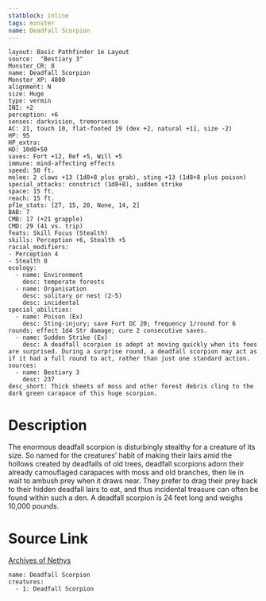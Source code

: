 ```yaml
---
statblock: inline
tags: monster
name: Deadfall Scorpion
---
```

```statblock
layout: Basic Pathfinder 1e Layout
source:  "Bestiary 3"
Monster_CR: 8
name: Deadfall Scorpion
Monster_XP: 4800
alignment: N
size: Huge
type: vermin
INI: +2
perception: +6
senses: darkvision, tremorsense
AC: 21, touch 10, flat-footed 19 (dex +2, natural +11, size -2)
HP: 95
HP_extra: 
HD: 10d8+50
saves: Fort +12, Ref +5, Will +5
immune: mind-affecting effects
speed: 50 ft.
melee: 2 claws +13 (1d8+8 plus grab), sting +13 (1d8+8 plus poison)
special_attacks: constrict (1d8+8), sudden strike
space: 15 ft.
reach: 15 ft.
pf1e_stats: [27, 15, 20, None, 14, 2]
BAB: 7
CMB: 17 (+21 grapple)
CMD: 29 (41 vs. trip)
feats: Skill Focus (Stealth)
skills: Perception +6, Stealth +5
racial_modifiers:
- Perception 4
- Stealth 8
ecology:
  - name: Environment
    desc: temperate forests
  - name: Organisation
    desc: solitary or nest (2-5)
    desc: incidental
special_abilities:
  - name: Poison (Ex)
    desc: Sting-injury; save Fort DC 20; frequency 1/round for 6 rounds; effect 1d4 Str damage; cure 2 consecutive saves.
  - name: Sudden Strike (Ex)
    desc: A deadfall scorpion is adept at moving quickly when its foes are surprised. During a surprise round, a deadfall scorpion may act as if it had a full round to act, rather than just one standard action.
sources:
  - name: Bestiary 3
    desc: 237
desc_short: Thick sheets of moss and other forest debris cling to the dark green carapace of this huge scorpion.
```
# Description
The enormous deadfall scorpion is disturbingly stealthy for a creature of its size. So named for the creatures’ habit of making their lairs amid the hollows created by deadfalls of old trees, deadfall scorpions adorn their already camouflaged carapaces with moss and old branches, then lie in wait to ambush prey when it draws near. They prefer to drag their prey back to their hidden deadfall lairs to eat, and thus incidental treasure can often be found within such a den. A deadfall scorpion is 24 feet long and weighs 10,000 pounds.
# Source Link
[Archives of Nethys](https://aonprd.com/MonsterDisplay.aspx?ItemName=Deadfall%20Scorpion)
```encounter-table
name: Deadfall Scorpion
creatures:
  - 1: Deadfall Scorpion
```
